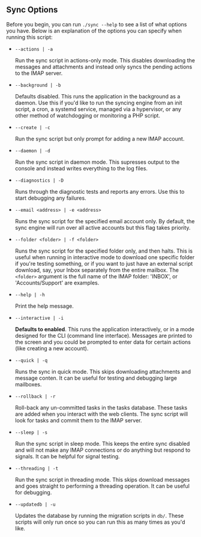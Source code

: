 ## Sync Options

Before you begin, you can run `./sync --help` to see a list of what options you
have. Below is an explanation of the options you can specify when running this
script:

* `--actions | -a`

  Run the sync script in actions-only mode. This disables downloading the
  messages and attachments and instead only syncs the pending actions to the
  IMAP server.

* `--background | -b`

  Defaults disabled. This runs the application in the background as a daemon.
  Use this if you'd like to run the syncing engine from an init script, a cron,
  a systemd service, managed via a hypervisor, or any other method of
  watchdogging or monitoring a PHP script.

* `--create | -c`

  Run the sync script but only prompt for adding a new IMAP account.

* `--daemon | -d`

  Run the sync script in daemon mode. This supresses output to the console
  and instead writes everything to the log files.

* `--diagnostics | -D`

  Runs through the diagnostic tests and reports any errors. Use this to start
  debugging any failures.

* `--email <address> | -e <address>`

  Runs the sync script for the specified email account only. By default, the
  sync engine will run over all active accounts but this flag takes priority.

* `--folder <folder> | -f <folder>`

  Runs the sync script for the specified folder only, and then halts. This is
  useful when running in interactive mode to download one specific folder if
  you're testing something, or if you want to just have an external script
  download, say, your Inbox separately from the entire mailbox. The `<folder>`
  argument is the full name of the IMAP folder: 'INBOX', or 'Accounts/Support'
  are examples.

* `--help | -h`

  Print the help message.

* `--interactive | -i`

  **Defaults to enabled**. This runs the application interactively, or in a mode
  designed for the CLI (command line interface). Messages are printed to the
  screen and you could be prompted to enter data for certain actions (like
  creating a new account).

* `--quick | -q`

  Runs the sync in quick mode. This skips downloading attachments and message
  conten. It can be useful for testing and debugging large mailboxes.

* `--rollback | -r`

  Roll-back any un-committed tasks in the tasks database. These tasks are added
  when you interact with the web clients. The sync script will look for tasks
  and commit them to the IMAP server.

* `--sleep | -s`

  Run the sync script in sleep mode. This keeps the entire sync disabled and
  will not make any IMAP connections or do anything but respond to signals. It
  can be helpful for signal testing.

* `--threading | -t`

  Run the sync script in threading mode. This skips download messages and goes
  straight to performing a threading operation. It can be useful for debugging.

* `--updatedb | -u`

  Updates the database by running the migration scripts in `db/`. These scripts
  will only run once so you can run this as many times as you'd like.
